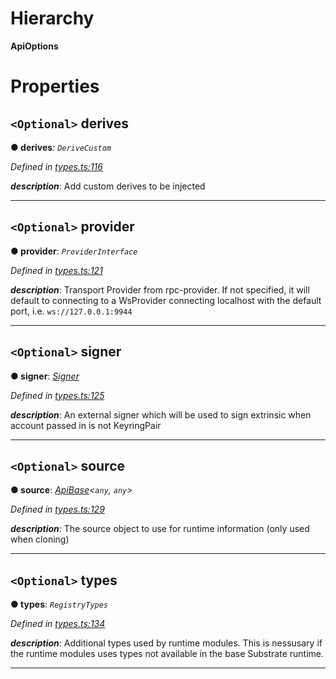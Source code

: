 

# Hierarchy

**ApiOptions**

# Properties

<a id="derives"></a>

## `<Optional>` derives

**● derives**: *`DeriveCustom`*

*Defined in [types.ts:116](https://github.com/polkadot-js/api/blob/3392436/packages/api/src/types.ts#L116)*

*__description__*: Add custom derives to be injected

___
<a id="provider"></a>

## `<Optional>` provider

**● provider**: *`ProviderInterface`*

*Defined in [types.ts:121](https://github.com/polkadot-js/api/blob/3392436/packages/api/src/types.ts#L121)*

*__description__*: Transport Provider from rpc-provider. If not specified, it will default to connecting to a WsProvider connecting localhost with the default port, i.e. `ws://127.0.0.1:9944`

___
<a id="signer"></a>

## `<Optional>` signer

**● signer**: *[Signer](_types_.signer.md)*

*Defined in [types.ts:125](https://github.com/polkadot-js/api/blob/3392436/packages/api/src/types.ts#L125)*

*__description__*: An external signer which will be used to sign extrinsic when account passed in is not KeyringPair

___
<a id="source"></a>

## `<Optional>` source

**● source**: *[ApiBase](../classes/_base_.apibase.md)<`any`, `any`>*

*Defined in [types.ts:129](https://github.com/polkadot-js/api/blob/3392436/packages/api/src/types.ts#L129)*

*__description__*: The source object to use for runtime information (only used when cloning)

___
<a id="types"></a>

## `<Optional>` types

**● types**: *`RegistryTypes`*

*Defined in [types.ts:134](https://github.com/polkadot-js/api/blob/3392436/packages/api/src/types.ts#L134)*

*__description__*: Additional types used by runtime modules. This is nessusary if the runtime modules uses types not available in the base Substrate runtime.

___

